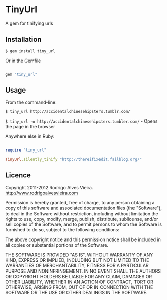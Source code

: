 # TinyUrl

A gem for tinifying urls

## Installation

  `$ gem install tiny_url`

Or in the Gemfile

```ruby

gem "tiny_url"

```

## Usage

From the command-line:

  `$ tiny_url http://accidentalchinesehipsters.tumblr.com/`

  `$ tiny_url -o http://accidentalchinesehipsters.tumbler.com/` - Opens the page in the browser

Anywhere else in Ruby:

```ruby

require "tiny_url"

TinyUrl.silently_tinify "http://thereifixedit.failblog.org/"

```

## Licence

Copyright 2011-2012 Rodrigo Alves Vieira. http://www.rodrigoalvesvieira.com

Permission is hereby granted, free of charge, to any person obtaining
a copy of this software and associated documentation files (the
"Software"), to deal in the Software without restriction, including
without limitation the rights to use, copy, modify, merge, publish,
distribute, sublicense, and/or sell copies of the Software, and to
permit persons to whom the Software is furnished to do so, subject to
the following conditions:

The above copyright notice and this permission notice shall be
included in all copies or substantial portions of the Software.

THE SOFTWARE IS PROVIDED "AS IS", WITHOUT WARRANTY OF ANY KIND,
EXPRESS OR IMPLIED, INCLUDING BUT NOT LIMITED TO THE WARRANTIES OF
MERCHANTABILITY, FITNESS FOR A PARTICULAR PURPOSE AND
NONINFRINGEMENT. IN NO EVENT SHALL THE AUTHORS OR COPYRIGHT HOLDERS BE
LIABLE FOR ANY CLAIM, DAMAGES OR OTHER LIABILITY, WHETHER IN AN ACTION
OF CONTRACT, TORT OR OTHERWISE, ARISING FROM, OUT OF OR IN CONNECTION
WITH THE SOFTWARE OR THE USE OR OTHER DEALINGS IN THE SOFTWARE.
